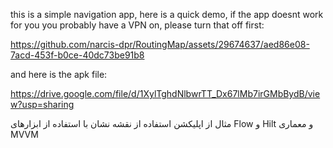 this is a simple navigation app, here is a quick demo, if the app doesnt work for you you probably have a VPN on, please turn that off first: 



https://github.com/narcis-dpr/RoutingMap/assets/29674637/aed86e08-7acd-453f-b0ce-40dc73be91b8

and here is the apk file:

https://drive.google.com/file/d/1XylTghdNlbwrTT_Dx67lMb7irGMbBydB/view?usp=sharing



مثال از اپلیکشن استفاده از نقشه نشان با استفاده از ابزارهای Flow و Hilt و معماری MVVM
